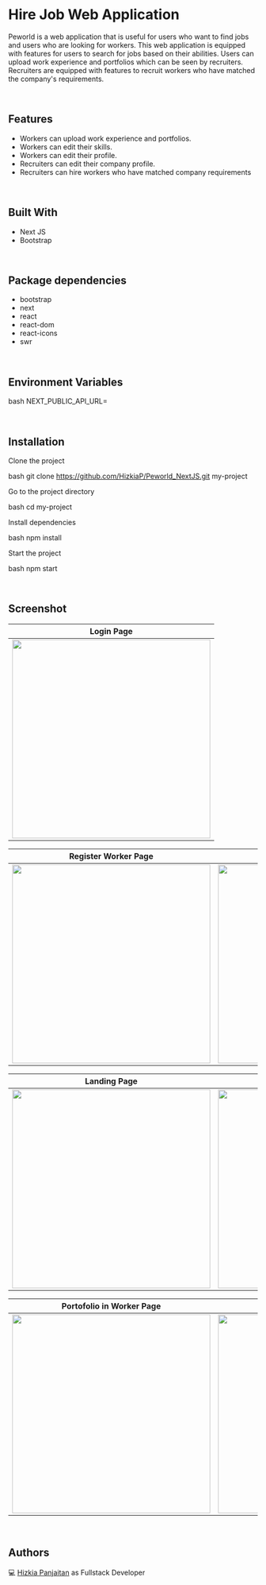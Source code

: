 # Hire Job Web Application

Peworld is a web application that is useful for users who want to find jobs and users who are looking for workers. This web application is equipped with features for users to search for jobs based on their abilities. Users can upload work experience and portfolios which can be seen by recruiters. Recruiters are equipped with features to recruit workers who have matched the company's requirements.

<br />

## Features

- Workers can upload work experience and portfolios.
- Workers can edit their skills.
- Workers can edit their profile.
- Recruiters can edit their company profile.
- Recruiters can hire workers who have matched company requirements

<br />

## Built With

- Next JS
- Bootstrap

<br />

## Package dependencies

- bootstrap
- next
- react
- react-dom
- react-icons
- swr

<br />

## Environment Variables

bash
NEXT_PUBLIC_API_URL=

<br />

## Installation

Clone the project

bash
  git clone https://github.com/HizkiaP/Peworld_NextJS.git my-project


Go to the project directory

bash
  cd my-project


Install dependencies

bash
  npm install


Start the project

bash
  npm start

<br />

## Screenshot
| Login Page |
|------------|
|<img src="https://drive.google.com/uc?export=view&id=13k_QH-pn1V0PmPHv8-I6TJeva5alkwoE" width=400/>|

| Register Worker Page | Register Recruiter Page |
|------------|---------------|
|<img src="https://drive.google.com/uc?export=view&id=1c-s32kdEvSmpE_EA-X6A4zpLH17lYKDN" width=400/>| <img src="https://drive.google.com/uc?export=view&id=1RoRZs5BUaVcmxocGYZgrEXkk3HQhGfhH" width=400/>|

| Landing Page | Home Page |
|------------|---------------|
|<img src="https://drive.google.com/uc?export=view&id=1DnOWO3GvVwZPdL9Tar1tipQSgfZaYY0M" width=400/>| <img src="https://drive.google.com/uc?export=view&id=1GkOGrMIPOrdvPFwVX0hFoxsj8yQ9ryDe" width=400/>|

| Portofolio in Worker Page | Experience in Worker Page |
|------------|---------------|
|<img src="https://drive.google.com/uc?export=view&id=1WzsUNoqL75i9dRP3r8-vSuZMAxAabV1B" width=400/>| <img src="https://drive.google.com/uc?export=view&id=12vO7zwRIGQlEAiK8FtVfExuMus7TT--P" width=400/>|


<br />

## Authors

💻 [Hizkia Panjaitan](https://github.com/HizkiaP) as Fullstack Developer
